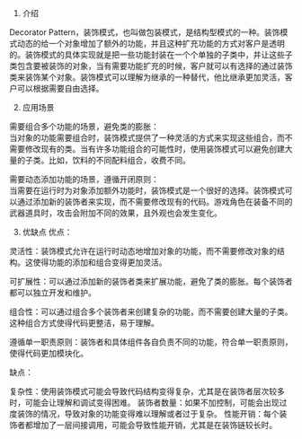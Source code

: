 1. 介绍     

Decorator Pattern，装饰模式，也叫做包装模式，是结构型模式的一种。装饰模式动态的给一个对象增加了额外的功能，并且这种扩充功能的方式对客户是透明的。装饰模式的具体实现就是把一些功能封装在一个个单独的子类中，并让这些子类包含要被装饰的对象，当有需要功能扩充的时候，客户就可以有选择的通过装饰类来装饰某个对象。装饰模式可以理解为继承的一种替代，他比继承更加灵活，客户可以根据需要自由选择。       


2. 应用场景     


需要组合多个功能的场景，避免类的膨胀：    
    当对象的功能需要组合时，装饰模式提供了一种灵活的方式来实现这些组合，而不需要修改现有的类。当有许多功能组合的可能性时，使用装饰模式可以避免创建大量的子类。比如，饮料的不同配料组合，收费不同。
    
需要动态添加功能的场景，遵循开闭原则：    
    当需要在运行时为对象添加额外功能时，装饰模式是一个很好的选择。装饰模式可以通过添加新的装饰者来实现，而不需要修改现有的代码。游戏角色在装备不同的武器道具时，攻击会附加不同的效果，且外观也会发生变化。    


3. 优缺点
优点：

灵活性：装饰模式允许在运行时动态地增加对象的功能，而不需要修改对象的结构。这使得功能的添加和组合变得更加灵活。

可扩展性：可以通过添加新的装饰者类来扩展功能，避免了类的膨胀。每个装饰者都可以独立开发和维护。

组合性：可以通过组合多个装饰者来创建复杂的功能，而不需要创建大量的子类。这种组合方式使得代码更整洁，易于理解。

遵循单一职责原则：装饰者和具体组件各自负责不同的功能，符合单一职责原则，使得代码更加模块化。

缺点：

复杂性：使用装饰模式可能会导致代码结构变得复杂，尤其是在装饰者层次较多时，可能会让理解和调试变得困难。
装饰者数量：如果不加控制，可能会出现过度装饰的情况，导致对象的功能变得难以理解或者过于复杂。
性能开销：每个装饰者都增加了一层间接调用，可能会导致性能开销，尤其是在装饰链较长时。












